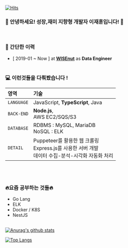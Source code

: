 [![Hits](https://hits.seeyoufarm.com/api/count/incr/badge.svg?url=https%3A%2F%2Fgithub.com%2Fjayhooney%2Fjayhooney&count_bg=%2379C83D&title_bg=%23555555&icon=&icon_color=%23E7E7E7&title=hits&edge_flat=false)](https://hits.seeyoufarm.com)

### 👋 **안녕하세요! 성장,재미 지향형 개발자 이재훈입니다!** 👋

<br/>

### **💼 간단한 이력**

- [ 2019-01 ~ Now ] at **[WISEnut](https://www.wisenut.com/)** as **Data Engineer**
  <br/>
  <br/>

### **💻 이런것들을 다뤄봤습니다 !**

| 영역       | 기술                                                                                                     |
| :--------- | :------------------------------------------------------------------------------------------------------- |
| `LANGUAGE` | JavaScript, **TypeScript**, Java                                                                         |
| `BACK-END` | **Node.js**,<br> AWS EC2/SQS/S3                                                                          |
| `DATABASE` | RDBMS : MySQL, MariaDB <br> NoSQL : ELK                                                                  |
| `DETAIL`   | Puppeteer를 활용한 웹 크롤링 <br> Express.js를 사용한 서버 개발 <br> 데이터 수집-분석-시각화 자동화 처리 |

<br/>
<br/>

### **🔥요즘 공부하는 것들🔥**

- Go Lang
- ELK
- Docker / K8S
- NestJS
  <br/>
  <br/>

[![Anurag's github stats](https://github-readme-stats.vercel.app/api?username=jayhooney)](https://github.com/anuraghazra/github-readme-stats)

[![Top Langs](https://github-readme-stats.vercel.app/api/top-langs/?username=jayhooney)](https://github.com/anuraghazra/github-readme-stats)

<!--
WAKA 연동 후 테스트 필요함.
[![willianrod's wakatime stats](https://github-readme-stats.vercel.app/api/wakatime?username=jayhooney)](https://github.com/anuraghazra/github-readme-stats)
-->

<!--
**jayhooney/jayhooney** is a ✨ _special_ ✨ repository because its `README.md` (this file) appears on your GitHub profile.

Here are some ideas to get you started:

- 🔭 I’m currently working on ...
- 🌱 I’m currently learning ...
- 👯 I’m looking to collaborate on ...
- 🤔 I’m looking for help with ...
- 💬 Ask me about ...
- 📫 How to reach me: ...
- 😄 Pronouns: ...
- ⚡ Fun fact: ...
-->
